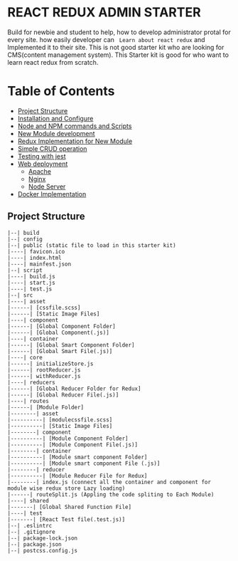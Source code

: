 # REACT REDUX ADMIN STARTER
Build for newbie and student to help, how to develop administrator protal for every site. how easily developer can ``` Learn about react redux``` and Implemented it to their site. This is not good starter kit who are looking for CMS(content management system). This Starter kit is good for who want to learn react redux from scratch.

# Table of Contents
- [Project Structure](#Project_structure)
- [Installation and Configure](#Installation_and_Configure)
- [Node and NPM commands and Scripts](#Node_and_NPM_commands_and_Scripts)
- [New Module development](#New_Module_development)
- [Redux Implementation for New Module](#Redux_Implementation_for_New_Module)
- [Simple CRUD operation](#Simple_CRUD_operation)
- [Testing with jest](#Testing_with_jest)
- [Web deployment](#Web_deployment)
   - [Apache](#Apache)
   - [Nginx](#Nginx)
   - [Node Server](#Node_Server)
- [Docker Implementation](#Docker_Implementation)

## Project Structure
```
|--| build
|--| config
|--| public (static file to load in this starter kit)
|----| favicon.ico
|----| index.html
|----| mainfest.json
|--| script
|----| build.js
|----| start.js
|----| test.js
|--| src
|----| asset
|------| [cssfile.scss]
|------| [Static Image Files]
|----| component
|------| [Global Component Folder]
|------| [Global Component(.js)]
|----| container
|------| [Global Smart Component Folder]
|------| [Global Smart File(.js)]
|----| core
|------| initializeStore.js
|------| rootReducer.js
|------| withReducer.js
|----| reducers
|------| [Global Reducer Folder for Redux]
|------| [Global Reducer File(.js)]
|----| routes
|------| [Module Folder]
|--------| asset
|----------| [modulecssfile.scss]
|----------| [Static Image Files]
|--------| component
|----------| [Module Component Folder]
|----------| [Module Component File(.js)]
|--------| container
|----------| [Module smart component Folder]
|----------| [Module smart component File (.js)]
|--------| reducer
|----------| [Module Reducer File for Redux]
|--------| index.js (connect all the container and component for module wise redux store Lazy loading)
|------| routeSplit.js (Appling the code spliting to Each Module)
|----| shared
|-------| [Global Shared Function File]
|----| test
|-------| [React Test file(.test.js)]
|--| .eslintrc
|--| .gitignore
|--| package-lock.json
|--| package.json
|--| postcss.config.js
```
